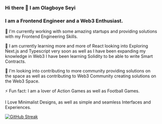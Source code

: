 ### Hi there 👋 I am Olagboye Seyi

### I am a Frontend Engineer and a Web3 Enthusiast.

🔭 I'm currently working with some amazing startups and providing solutions with my Frontend Engineering Skills.

🌱 I am currently learning more and more of React looking into Exploring Next.js and Typescript very soon as well as I have been expanding my knowledge in Web3 I have been learning Solidity to be able to write Smart Contracts.

👯 I'm looking into contributing to more community providing solutions on the space as well as contributing to Web3 Community creating solutions on the Web3 Space.

⚡ Fun fact: I am a lover of Action Games as well as Football Games.

I Love Minimalist Designs, as well as simple and seamless Interfaces and Experiences. 
<!--
**Akingbola1234/Akingbola1234** is a ✨ _special_ ✨ repository because its `README.md` (this file) appears on your GitHub profile.

Here are some ideas to get you started:

- 
- 🤔 I’m looking for help with ...
- 💬 Ask me about ...
- 📫 How to reach me: ...
- 😄 Pronouns: ...
- 
-->

[![GitHub Streak](https://streak-stats.demolab.com?user=Akingbola1234&theme=dark)](https://git.io/streak-stats)
